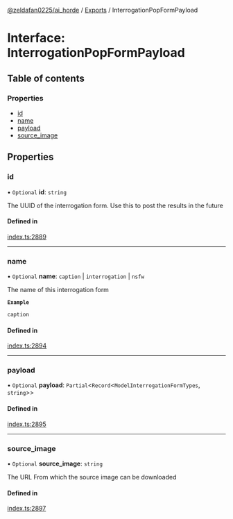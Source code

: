 [@zeldafan0225/ai_horde](../README.md) / [Exports](../modules.md) / InterrogationPopFormPayload

# Interface: InterrogationPopFormPayload

## Table of contents

### Properties

- [id](InterrogationPopFormPayload.md#id)
- [name](InterrogationPopFormPayload.md#name)
- [payload](InterrogationPopFormPayload.md#payload)
- [source\_image](InterrogationPopFormPayload.md#source_image)

## Properties

### id

• `Optional` **id**: `string`

The UUID of the interrogation form. Use this to post the results in the future

#### Defined in

[index.ts:2889](https://github.com/ZeldaFan0225/ai_horde/blob/f6fd59f/index.ts#L2889)

___

### name

• `Optional` **name**: `caption` \| `interrogation` \| `nsfw`

The name of this interrogation form

**`Example`**

```ts
caption
```

#### Defined in

[index.ts:2894](https://github.com/ZeldaFan0225/ai_horde/blob/f6fd59f/index.ts#L2894)

___

### payload

• `Optional` **payload**: `Partial`<`Record`<`ModelInterrogationFormTypes`, `string`\>\>

#### Defined in

[index.ts:2895](https://github.com/ZeldaFan0225/ai_horde/blob/f6fd59f/index.ts#L2895)

___

### source\_image

• `Optional` **source\_image**: `string`

The URL From which the source image can be downloaded

#### Defined in

[index.ts:2897](https://github.com/ZeldaFan0225/ai_horde/blob/f6fd59f/index.ts#L2897)
